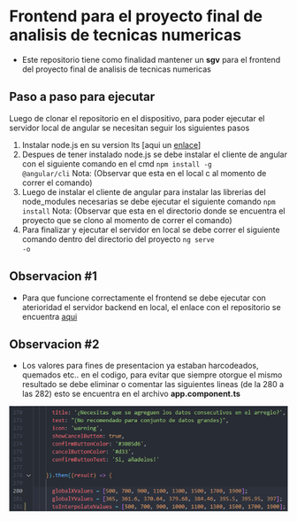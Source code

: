 # Frontend para el proyecto final de analisis de tecnicas numericas

- Este repositorio tiene como finalidad mantener un **sgv** para el frontend del proyecto final de analisis de tecnicas numericas 

## Paso a paso para ejecutar

Luego de clonar el repositorio en el dispositivo, para poder ejecutar el servidor local de angular se necesitan seguir los siguientes pasos

1. Instalar node.js en su version lts [aqui un <a href="https://nodejs.org/es/download">enlace</a>]
2. Despues de tener instalado node.js se debe instalar el cliente de angular con el siguiente comando en el cmd <code>npm install -g @angular/cli</code> Nota: (Observar que esta en el local c al momento de correr el comando)
3. Luego de instalar el cliente de angular para instalar las librerias del node_modules necesarias se debe ejecutar el siguiente comando <code>npm install</code> Nota: (Observar que esta en el directorio donde se encuentra el proyecto que se clono al momento de correr el comando)
4. Para finalizar y ejecutar el servidor en local se debe correr el siguiente comando dentro del directorio del proyecto <code>ng serve -o</code>

## Observacion #1
- Para que funcione correctamente el frontend se debe ejecutar con aterioridad el servidor backend en local, el enlace con el repositorio se encuentra <a href="https://github.com/seb4stian69/BackendAnalisis.git">aqui</a>

## Observacion #2
- Los valores para fines de presentacion ya estaban harcodeados, quemados etc.. en el codigo, para evitar que siempre otorgue el mismo resultado se debe eliminar o comentar las siguientes lineas (de la 280 a las 282) esto se encuentra en el archivo **app.component.ts**

<img src="./src/assets/codigoacomentar.png" />